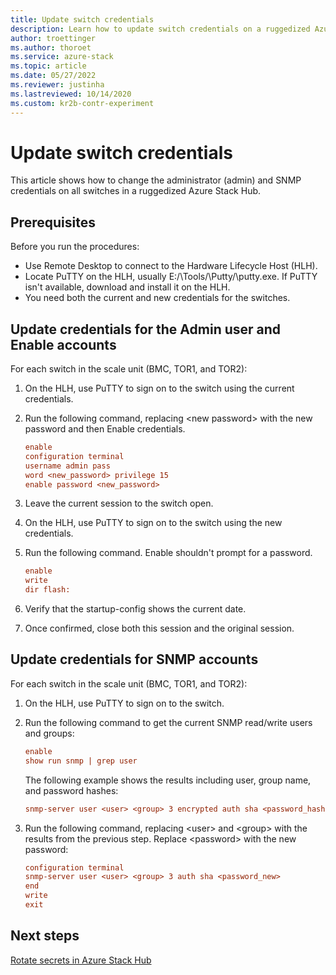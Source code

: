 ```yaml
---
title: Update switch credentials
description: Learn how to update switch credentials on a ruggedized Azure Stack Hub from an HLH using Remote Desktop.
author: troettinger
ms.author: thoroet
ms.service: azure-stack
ms.topic: article
ms.date: 05/27/2022
ms.reviewer: justinha
ms.lastreviewed: 10/14/2020
ms.custom: kr2b-contr-experiment
---
```


# Update switch credentials

This article shows how to change the administrator (admin) and SNMP credentials on all switches in a ruggedized Azure Stack Hub.

## Prerequisites

Before you run the procedures:

- Use Remote Desktop to connect to the Hardware Lifecycle Host (HLH).
- Locate PuTTY on the HLH, usually E:/\Tools/\Putty/\putty.exe. If PuTTY isn't available, download and install it on the HLH.
- You need both the current and new credentials for the switches.

## Update credentials for the Admin user and Enable accounts 

For each switch in the scale unit (BMC, TOR1, and TOR2):

1. On the HLH, use PuTTY to sign on to the switch using the current credentials. 
1. Run the following command, replacing \<new password\> with the new password and then Enable credentials.

   ```ini
   enable
   configuration terminal
   username admin pass
   word <new_password> privilege 15
   enable password <new_password>

1. Leave the current session to the switch open.
1. On the HLH, use PuTTY to sign on to the switch using the new credentials.
1. Run the following command. Enable shouldn't prompt for a password.

   ```ini
   enable
   write
   dir flash:
   ```

1. Verify that the startup-config shows the current date.
1. Once confirmed, close both this session and the original session.

## Update credentials for SNMP accounts

For each switch in the scale unit (BMC, TOR1, and TOR2):

1. On the HLH, use PuTTY to sign on to the switch.
1. Run the following command to get the current SNMP read/write users and groups:

   ```ini
   enable
   show run snmp | grep user
   ```

   The following example shows the results including user, group name, and password hashes:

   ```ini
   snmp-server user <user> <group> 3 encrypted auth sha <password_hash>
   ```

1. Run the following command, replacing \<user\> and \<group\> with the results from the previous step. Replace \<password\> with the new password:

   ```ini
   configuration terminal
   snmp-server user <user> <group> 3 auth sha <password_new>
   end
   write
   exit
   ```

## Next steps

[Rotate secrets in Azure Stack Hub](../operator/azure-stack-rotate-secrets.md)